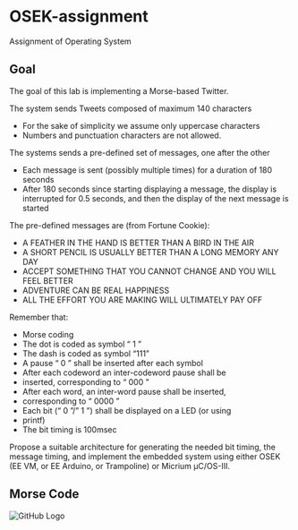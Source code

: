 # OSEK-assignment
Assignment of Operating System

## Goal

The goal of this lab is implementing a Morse-based Twitter.

The system sends Tweets composed of maximum 140 characters
* For the sake of simplicity we assume only uppercase characters
* Numbers and punctuation characters are not allowed.

The systems sends a pre-defined set of messages, one after the other
* Each message is sent (possibly multiple times) for a duration of 180 seconds
* After 180 seconds since starting displaying a message, the display is interrupted for 0.5 seconds, and then the display of the next message is started

The pre-defined messages are (from Fortune Cookie):
* A FEATHER IN THE HAND IS BETTER THAN A BIRD IN THE AIR
* A SHORT PENCIL IS USUALLY BETTER THAN A LONG MEMORY ANY DAY
* ACCEPT SOMETHING THAT YOU CANNOT CHANGE AND YOU WILL FEEL BETTER
* ADVENTURE CAN BE REAL HAPPINESS
* ALL THE EFFORT YOU ARE MAKING WILL ULTIMATELY PAY OFF

Remember that:
* Morse coding
* The dot is coded as symbol “ 1 ”
* The dash is coded as symbol “111”
* A pause “ 0 ” shall be inserted after each symbol
* After each codeword an inter-codeword pause shall be
* inserted, corresponding to “ 000 ”
* After each word, an inter-word pause shall be inserted,
* corresponding to “ 0000 ”
* Each bit (“ 0 ”/” 1 ”) shall be displayed on a LED (or using
* printf)
* The bit timing is 100msec

Propose a suitable architecture for generating the needed
bit timing, the message timing, and implement the
embedded system using either OSEK (EE VM, or EE
Arduino, or Trampoline) or Micrium μC/OS-III.

## Morse Code
![GitHub Logo](https://i.pinimg.com/originals/b7/b0/b0/b7b0b08627912646babaa4b375a445cf.jpg)
